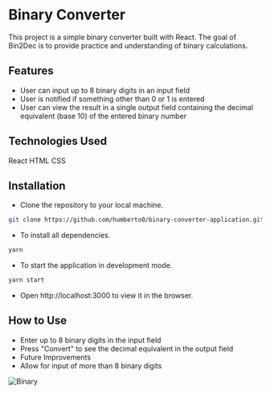 # Binary Converter

This project is a simple binary converter built with React. The goal of Bin2Dec is to provide practice and understanding of binary calculations.

## Features

* User can input up to 8 binary digits in an input field
* User is notified if something other than 0 or 1 is entered
* User can view the result in a single output field containing the decimal equivalent (base 10) of the entered binary number

## Technologies Used

React
HTML
CSS

## Installation

* Clone the repository to your local machine.

```bash
git clone https://github.com/humberto0/binary-converter-application.git
```

* To install all dependencies.

```bash
yarn
```
* To start the application in development mode.

```bash
yarn start
```
* Open http://localhost:3000 to view it in the browser.

## How to Use

- Enter up to 8 binary digits in the input field
- Press "Convert" to see the decimal equivalent in the output field
- Future Improvements
- Allow for input of more than 8 binary digits

 
 ![Binary](https://user-images.githubusercontent.com/15384670/100283310-0aca9280-2f4c-11eb-840b-5a88098a8873.png)
 

